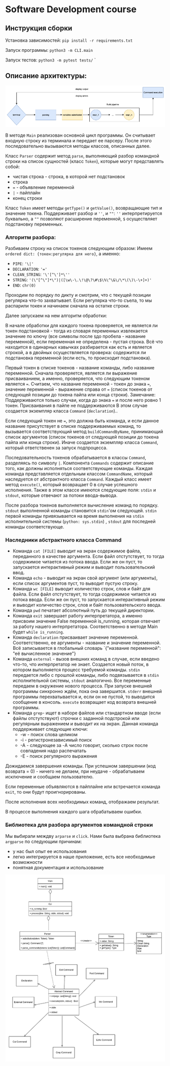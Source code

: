 # Software Development course

## Инструкция сборки

Установка зависимостей: `pip install -r requirements.txt`

Запуск программы: `python3 -m CLI.main`

Запуск тестов: `python3 -m pytest tests/`
`

## Описание архитектуры:

![Architecture](diagram.png)

В методе `Main` реализован основной цикл программы. Он считывает входную строку из терминала и передает ее парсеру.
После этого последовательно вызываются методы классов, описанных далее.

Класс `Parser` содержит метод `parse`, выполняющий разбор командной строки на список сущностей (класс `Token`), которые
могут представлять собой:

* чистая строка - строка, в которой нет подстановок
* строка
* `=` - объявление переменной
* `|` - пайплайн
* конец строки

Класс `Token` имеет методы `getType()` и `getValue()`, возвращающие тип и значение токена. Поддерживает разбор и `''`,
и `""`: `''` интерпретируется буквально, а `""` позволяют расширение переменной, `$` осуществляет подстановку
переменных.

### Алгоритм разбора:

Разбиваем строку на список токенов следующим образом:
Имеем `ordered dict: {токен:регулярка для него}`, а именно:

* `PIPE`: `'\|'`
* `DECLARATION`: `'='`
* `CLEAN_STRING`: `'\'[^\']*\''`
* `STRING`: `'(\"[^\"]*\")|([\w\-\.\!\@\?\#\$\%\^\&\/\*\(\)\-\+]+)'`
* `END`: `chr(0)`

Проходим по порядку по дикту и смотрим, что с текущей позиции регулярка что-то захватывает. Если регулярка что-то съела,
то мы распарили токен и начинаем сначала на остатке строки.

Далее запускаем на нем алгоритм обработки:

В начале обработки для каждого токена проверяется, не является ли токен подстановкой - тогда из словаря переменных
извлекается значение по ключу (все символы после `$`до пробела - название переменной), если переменная не определена -
пустая строка. Всё что находится в одинарных кавычках разбирается как есть и является строкой, а в двойных
осуществляется проверка: содержится ли подстановка переменной (если есть, то происходит подстановка).

Первый токен в списке токенов - название команды, либо название переменной. Сначала проверяется, является ли выражение
присваиванием, а именно, проверяется, что следующим токеном является `=`. Считаем, что название переменной - токен до
знака `=`, значение переменной - выражение справа от `=` (список токенов от следующей позиции до токена пайпа или конца
строки). Замечание:
Поддерживаются только случаи, когда до знака `=` и после него ровно 1 токен. Присваивания в пайпе не поддерживаются В
этом случае создается экземпляр класса `Command` (`declaration`)..

Если следующий токен не `=`, это должна быть команда, и если данное название присутствует в списке поддерживаемых
команд, то вызывается соответствующий метод `buildCommandByName`, принимающий список аргументов (список токенов от
следующей позиции до токена пайпа или конца строки). Иначе создается экземпляр класса `Command`, который ответственен за
запуск подпроцесса.

Последовательность токенов обрабатывается в классы `Command`, разделяясь по символу `|`. Компонента `Commands` содержит
описание того, как должны исполняться соответствующие команды. Каждая команда представляется отдельным
классом `CommandName`, который наследуется от абстрактного класса `Command`. Каждый класс имеет метод `execute()`,
который возвращает 0 в случае успешного исполнения. Также в этом классе имеются следующие поля: `stdin` и `stdout`,
которые отвечают за потоки ввода-вывода.

После разбора токенов выполняется вычисление команд по порядку. `stdout` выполненной команды становится `stdin`'ом
следующей.
`stdin` первой команды привязывается на время выполнения на `stdin` исполнительной системы (`python: sys.stdin`)
, `stdout` для последней команды соответствующе.

### Наследники абстрактного класса Command

* Команда `cat [FILE]` выводит на экран содержимое файла, переданного в качестве аргумента. Если файл отстутствует, то
  тогда содержимое читается из потока ввода. Если же он пуст, то запускается интерактивный режим и выводит
  пользовательский ввод.
* Команда `echo`  - выводит на экран свой аргумент (или аргументы), если список аргументов пуст, то выводит пустую
  строку.
* Команда `wc [FILE]` выводит количество строк, слов и байт для файла. Если файл отстутствует, то тогда содержимое
  читается из потока ввода. Если же он пуст, то запускается интерактивный режим и выводит количество строк, слов и байт
  пользовательского ввода.
* Команда `pwd` печатает абсолютный путь до текущей директории.
* Команда `exit` завершает работу интерпретатора, а именно присвоим значение False переменной is_running, которая
  отвечает за работу нашего интерпретатора. Соответственно в методе Main будет `while is_running`.
* Команда `declaration` присваивает значение переменной. Соответственно, ее аргументы - название и значение переменной.
  Всё записывается в глобальный словарь `{"название переменной": "её вычисленное значение"}
* Команда `external` - вызов внешних команд в случае, если введено что-то, что интерпретатор не знает. Создается новый
  поток, в котором выполняется процесс требуемой команды.  `stdin` передается либо с прошлой команды, либо подвязывается
  в `stdin` исполнительной системы, `stdout` аналогично. Все переменные передаем в окружение нового процесса. При
  запуске внешней программы синхронно ждём, пока она завершится. `stderr` внешней программы перехватывается и, если он
  не пустой, то выводится сообщение в консоль. `execute` возвращает код возврата внешней программы.
* Команда `grep`- ищет в наборе файлов или стандартном вводе (если файлы отстутствуют) строчки с заданной подстрокой или регулярным выражением и выводит их на экран.  Данная команда поддерживает следующие ключи:
  * -w - поиск слова целиком
  * -i - регистронезависимый поиск
  * -A - следующее за -A число говорит, сколько строк после совпадения надо распечатать
  * -E - поиск регулярного выражения

Дожидаемся завершения команды. При успешном завершении (код возврата = 0) - ничего не делаем, при неудаче - обрабатываем
исключение и сообщаем пользователю.

Если переменные объявляются в пайплайне или встречается команда `exit`, то они будут проигнорированы.

После исполнения всех необходимых команд, отображаем результат.

В процессе выполнения каждого шага обрабатываем ошибки.

### Библиотека для разбора аргументов командной строки

Мы выбирали междву `arparse` и `click`.
Нами была выбрана библиотека `argparse` по следующим причинам:

- у нас был опыт ее использования
- легко интегрируется в наше приложение, есть все необходимые возможности
- понятная документация и использование

![Architecture](UML.png)
